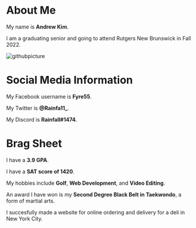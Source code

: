 # About Me

My name is **Andrew Kim**.

I am a graduating senior and going to attend Rutgers New Brunswick in Fall 2022.

![githubpicture](https://user-images.githubusercontent.com/105865101/172173568-78f913fb-0bd8-4c52-9d2b-f8157a420007.jpg)


# Social Media Information

My Facebook username is **Fyre55**. 

My Twitter is **@Rainfa11_**. 

My Discord is **Rainfall#1474**. 


# Brag Sheet

I have a **3.9 GPA**.

I have a **SAT score of 1420**.

My hobbies include **Golf**, **Web Development**, and **Video Editing**.

An award I have won is my **Second Degree Black Belt in Taekwondo**, a form of martial arts.

I succesfully made a website for online ordering and delivery for a deli in New York City.
